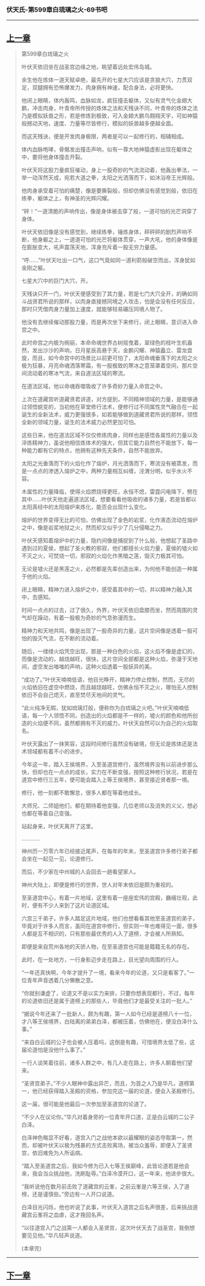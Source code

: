 ### 伏天氏-第599章白琉璃之火-69书吧

--------
[上一章](./1dafe82a062ec4041b3520a6f7390862.md)
--------


>
>
>
>第599章白琉璃之火
>
>叶伏天依旧坐在战圣宫边缘之地，眺望着远处宏伟岛城。
>
>余生他在炼体一道天赋卓绝，最先开的七星大穴应该是贪狼大穴，力贯双足，双腿拥有恐怖爆发力，肉身拥有神速，配合身法，必将更快。
>
>他闭上眼睛，体内轰鸣，血脉如龙，疯狂撞击躯体，又似有灵气化金翅大鹏，冲击肉身，叶青帝所传授的炼体之法和天残诀不同，叶青帝的炼体之法乃是模拟妖兽之形，若是修炼到极致，可入金翅大鹏鸟翱翔天宇，可如神猿般撼动天地，速度、力量等尽皆修行，模拟的妖兽越多便越全面。
>
>而这天残诀，便是开发肉身极限，两者是可以一起修行的，相辅相成。
>
>体内血脉咆哮，骨骼发出撞击声响，似有一尊大地神猿虚影出现在躯体之中，要将他身体撞击开裂。
>
>叶伏天将这股力量疯狂催动，身上一股奇妙的气流流动着，他轰出拳法，一举一动浑然天成，宛若大道之拳，太阳之光洒落而下，如沐浴帝王光辉般。
>
>他肉身承受着可怕的痛楚，像是要撕裂般，但却仿佛没有感觉到般，依旧在练拳，躯体之上，有神圣的光辉闪耀。
>
>“砰！”一道清脆的声响传出，像是身体被击穿了般，一道可怕的光芒洞穿了身体。
>
>叶伏天依旧像是没有感觉到，继续练拳，锤炼身体，砰砰砰的剧烈声响不断，他身躯之上，一道道可怕的光芒将躯体贯穿，一声大吼，他的身体像是在膨胀变大，吼声震荡天地，浑身充斥着一股无穷力量感。
>
>“呼……”叶伏天吐出一口气，这口气竟如同一道利箭般破空而出，浑身犹如金刚之躯。
>
>七星大穴中的巨门大穴，开。
>
>天残诀只开一门，叶伏天便感受到了其力量，若是七门大穴全开，的确如同斗战贤君所说的那样，以肉身直接撼同境之人攻击，怕是会没有任何反应，那时只凭借肉身力量加上速度，就能够轻易碾压同境人物了。
>
>他没有去继续催动那股力量，而是再次坐下来修行，闭上眼睛，意识进入命宫之中。
>
>此时命宫之内极为绚丽，本命命魂世界古树摇曳着，翠绿色的枝叶生机盎然，发出沙沙的声响，日月星辰高悬于天，金鹏闪耀、神猿矗立、雷龙盘旋，而且，如今命宫中的场景比以前更可怕了，太阳命魂垂落下的太阳之火极为狂暴，月亮命魂洒落寒霜，有一股极致的寒冰之意笼罩着空间，那片空间流动着的寒冰气流，来自道法区域的寒流。
>
>在道法区域，他以命魂吞噬吸收了许多奇妙力量入命宫之中。
>
>上次在道藏宫听道藏贤君讲道，对方提到，不同精神领域的力量，是能够通过领悟蜕变的，当初他在草堂修行法术，便修行过不同属性灵气融合在一起诞生的全新法术，威力更强很多，如若能够做到道藏贤君所说的那样，领悟全新的领域力量，诞生的法术威力必然更加可怕。
>
>这些日来，他在道法区域不仅仅修炼肉身，同样也是感悟各属性的力量以及淬炼精神力，虽说他相信炼体术的强大，但其它能力自然也不能放下，每一种能力都有它的特点，他拥有这种先天条件，自然不能放弃。
>
>太阳之光垂落而下的火焰化作了熔炉，月光洒落而下，寒流没有被蒸发，而是一点点的渗透入熔炉之中，两种力量相互纠缠，泾渭分明，似乎水火不容。
>
>木属性的力量降临，使得火焰燃烧得更旺，永恒不熄，雷霆闪电降下，劈在其中……叶伏天他走遍道法区域，想要看看他吸收的诸多力量，若是皆都以太阳真经中的太阳熔炉来炼化，能否会出现什么变化。
>
>熔炉的世界变得无比的可怕，仿佛出现了金色的岩浆，化作液态流动在熔炉之中，像是岩浆地狱之火，然而却又似乎少了几分侵略之力。
>
>叶伏天感知着熔炉中的力量，隐约间像是捕捉到了什么般，他想起了圣路中遇到过的夏侯，想起了圣火教的邪寂，他们都擅长火焰力量，夏侯的墟火如不灭之火，可焚烧一切，邪寂的火焰化作黑暗之莲，毁灭力极其可怕。
>
>无论是墟火还是黑莲之火，必然都是先辈创造出来，为何他不能创造一种属于他的火焰。
>
>闭上眼睛，精神力进入熔炉之中，感受着其中的一切，并以精神力融入其中，去感知。
>
>时间一点点的过去，过了很久，外界，叶伏天依旧盘膝而坐，然而周围的灵气却在躁动，有着一股极为奇妙的气息弥漫而生。
>
>精神力和天地共鸣，像是出现了一股奇异的力量，这片空间像是透着一股可怕的毁灭气流，在不断的流动着。
>
>随后，一缕缕火焰凭空出现，那是一种白色的火焰，这火焰不像是虚幻的，而像是流动的，越烧越旺，很快，这片空间全部都是这种火焰，弥漫于天地间，虚空发出嗤嗤的声响，这种火焰透着一股妖异的美。
>
>“成功了。”叶伏天喃喃低语，他目光睁开，精神力停止控制，然而，无尽的火焰依旧在虚空中燃烧，而且越烧越旺，仿佛永恒不灭之火，哪怕无人控制依旧不会自己熄灭，直至焚尽天地间的灵气。
>
>“此火纯净无暇，犹如琉璃灯般，便称你为白琉璃之火吧。”叶伏天喃喃低语，每一个人领悟不同，创造出的火焰都是不一样的，墟火的颜色和他所创造的火焰便不同，虽然都拥有不灭的威力，叶伏天自然可以为自己的火焰取名。
>
>叶伏天露出了一抹笑容，这段时间修行虽然没有破境，但无论是炼体还是法术领域都有着不小的进步。
>
>今年这一年，踏入王侯境界，入至圣道宫修行，虽然境界没有以前进步那么快，但却也在一点点的成长，实力在不断变强，按照这种修行状况，若是在道宫中修行三五年，便可能会踏入上等王侯境界，甚至接近贤者那一境。
>
>修行，他一刻都不敢懈怠，很多人都在等着他成长。
>
>大师兄、二师姐他们，都在期待着他变强，几位老师以及消失的义父，想必也都在等着自己变强。
>
>站起身来，叶伏天离开了这里。
>
>…………
>
>神州历一万零六年已经接近尾声，在每年的年末，至圣道宫许多修行弟子都会坐在一起见一见，论道修行。
>
>而后，不少家在中州城的人会回去一趟看望家人。
>
>神州大陆上，即便是修行的世界，世人对年末依旧是颇为重视的。
>
>至圣道宫中心，有着一片地域，这里有着一座座宏伟的宫殿，巍峨壮观，此时，便有不少人来到了这片论道区域。
>
>六宫三千弟子，许多人踏足这片地域，他们也想看看其他至圣道宫的弟子，毕竟对于许多人而言，虽同在道宫中修行，但实则一年也难得见一面，很多人都是互不相识的，只有那些最优秀的人入了道榜，才会被人所熟知。
>
>即便是来自荒州各地的天骄人物，在至圣道宫也可能是籍籍无名的存在。
>
>此时，在一处地方，一行身影迈步走在路上，目光望向周围的行人。
>
>“一年还真快啊，今年才提升了一境，看来今年的论道，又只是看客了。”一位青年声音透着几分懒散之意。
>
>“你就别谦虚了，论道又不是以实力来排，只要你想表现都行，不过，每年的论道依旧还是属于道榜上的那些人，毕竟他们才是最受关注的一批人。”
>
>“据说今年还来了一批新人，颇为有趣，第一人如今已经是道榜八十一位，才八等王侯境界，白陆离的弟弟白泽，都被压着，仿佛他在，便没白泽什么事。”
>
>“来自白云城的公子也会被人压着吗，这倒是有趣，可惜境界太低了些，这届论道怕是没他什么事了。”
>
>一行人谈笑着往前，诸多人群之中，有几人走在路上，许多人朝着他们望来。
>
>“圣贤宫弟子。”不少人眼神中露出异芒，而且，为首之人乃是华凡，道榜第一，他已经获得踏入圣殿的资格，参加完这一届的论道，便会入圣殿修行。
>
>这一届，很可能是他最后一次参加至圣道宫的论道了。
>
>“不少人在议论你。”华凡对着身旁的一位青年开口道，正是白云城的二公子白泽。
>
>白泽神色略显不好看，道宫入门之战他本欲以最耀眼的姿态夺取第一，然而，却被叶伏天以极为残暴的方式击败离场，被当众羞辱，即便入了圣贤宫，依旧难免为人所诟病。
>
>“踏入至圣道宫之后，我如今修为已入七等王侯巅峰，此皆论道若是他会来，我会当众挑战他，洗刷耻辱。”白泽冷漠开口，这一年来，他进步很大。
>
>“我听说他在数月前击败了道藏宫的云峯，之前云峯是六等王侯，入了道榜，还是谨慎些。”旁边有一人开口说道。
>
>白泽目光闪烁，他也听说了此事，叶伏天入道宫之后名声很差，后来挑战道藏宫云峯将之血虐，这才挽回名声。
>
>“以往道宫入门之战第一人都会入圣贤宫，这次叶伏天去了战圣宫，我倒想要见见他。”华凡轻声说道。
>
>(本章完)
>
>

--------
[下一章](./d93e4a3feeb93d4fa3a69c2ac0c7f5b4.md)
--------
